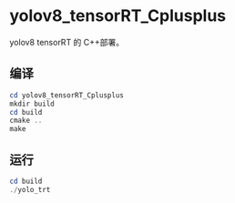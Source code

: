 # yolov8_tensorRT_Cplusplus
yolov8 tensorRT 的 C++部署。

## 编译
```powershell
cd yolov8_tensorRT_Cplusplus
mkdir build
cd build
cmake ..
make
```

## 运行
```powershell
cd build
./yolo_trt
```
